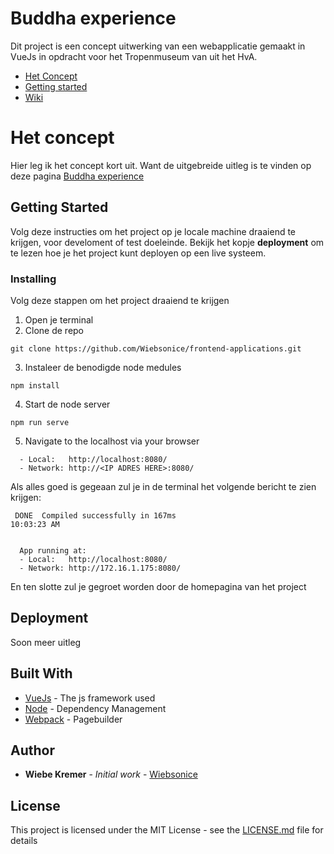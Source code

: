 # Buddha experience

Dit project is een concept uitwerking van een webapplicatie gemaakt in VueJs in opdracht voor het Tropenmuseum van uit het HvA.

* [Het Concept](#)
* [Getting started](#)
* [Wiki](https://github.com/Wiebsonice/frontend-applications/wiki)

# Het concept
Hier leg ik het concept kort uit. Want de uitgebreide uitleg is te vinden op deze pagina [Buddha experience](https://github.com/Wiebsonice/frontend-applications/wiki/Buddha-Experience-concept)


## Getting Started
  
Volg deze instructies om het project op je locale machine draaiend te krijgen, voor develoment of test doeleinde.
Bekijk het kopje **deployment** om te lezen hoe je het project kunt deployen op een live systeem.


### Installing

Volg deze stappen om het project draaiend te krijgen

1. Open je terminal
2. Clone de repo

```
git clone https://github.com/Wiebsonice/frontend-applications.git
```

3. Instaleer de benodigde node medules

```
npm install
```

4. Start de node server

```
npm run serve
```

5. Navigate to the localhost via your browser

```
  - Local:   http://localhost:8080/
  - Network: http://<IP ADRES HERE>:8080/
```

Als alles goed is gegeaan zul je in de terminal het volgende bericht te zien krijgen:

```
 DONE  Compiled successfully in 167ms                                                                                                  10:03:23 AM


  App running at:
  - Local:   http://localhost:8080/
  - Network: http://172.16.1.175:8080/

```
En ten slotte zul je gegroet worden door de homepagina van het project


## Deployment
Soon meer uitleg

## Built With

* [VueJs](https://vuejs.org/) - The js framework used
* [Node](https://nodejs.org/en/) - Dependency Management
* [Webpack](https://webpack.js.org/) - Pagebuilder

## Author

* **Wiebe Kremer** - *Initial work* - [Wiebsonice](https://github.com/Wiebsonice)

## License

This project is licensed under the MIT License - see the [LICENSE.md](LICENSE.md) file for details


